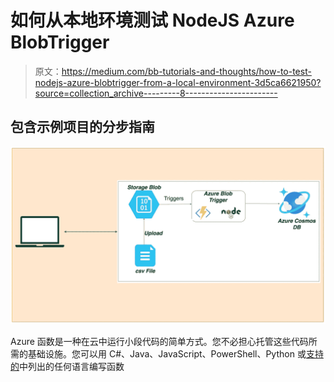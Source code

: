 # 如何从本地环境测试 NodeJS Azure BlobTrigger

> 原文：<https://medium.com/bb-tutorials-and-thoughts/how-to-test-nodejs-azure-blobtrigger-from-a-local-environment-3d5ca6621950?source=collection_archive---------8----------------------->

## 包含示例项目的分步指南

![](img/33b86fefea5ce6c1cecadf2afcb2f16b.png)

Azure 函数是一种在云中运行小段代码的简单方式。您不必担心托管这些代码所需的基础设施。您可以用 C#、Java、JavaScript、PowerShell、Python 或[支持的](https://docs.microsoft.com/en-us/azure/azure-functions/supported-languages)中列出的任何语言编写函数